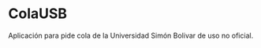 # ColaUSB
Aplicaci&oacute;n para pide cola de la Universidad Sim&oacute;n Bolivar de uso no oficial.
